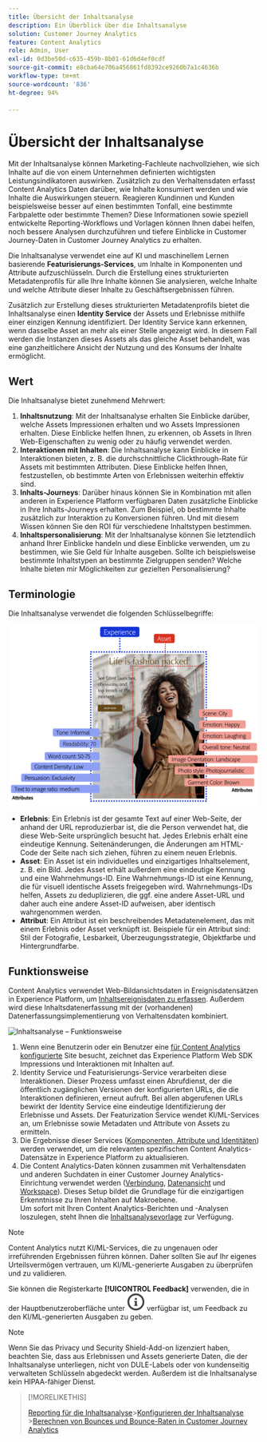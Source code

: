 ```yaml
---
title: Übersicht der Inhaltsanalyse
description: Ein Überblick über die Inhaltsanalyse
solution: Customer Journey Analytics
feature: Content Analytics
role: Admin, User
exl-id: 0d3be50d-c635-459b-8b01-61d6d4ef0cdf
source-git-commit: e8cba64e706a456861fd8392ce9260b7a1c4636b
workflow-type: tm+mt
source-wordcount: '836'
ht-degree: 94%

---
```


# Übersicht der Inhaltsanalyse

Mit der Inhaltsanalyse können Marketing-Fachleute nachvollziehen, wie sich Inhalte auf die von einem Unternehmen definierten wichtigsten Leistungsindikatoren auswirken. Zusätzlich zu den Verhaltensdaten erfasst Content Analytics Daten darüber, wie Inhalte konsumiert werden und wie Inhalte die Auswirkungen steuern. Reagieren Kundinnen und Kunden beispielsweise besser auf einen bestimmten Tonfall, eine bestimmte Farbpalette oder bestimmte Themen? Diese Informationen sowie speziell entwickelte Reporting-Workflows und Vorlagen können Ihnen dabei helfen, noch bessere Analysen durchzuführen und tiefere Einblicke in Customer Journey-Daten in Customer Journey Analytics zu erhalten.

Die Inhaltsanalyse verwendet eine auf KI und maschinellem Lernen basierende **Featurisierungs-Services**, um Inhalte in Komponenten und Attribute aufzuschlüsseln. Durch die Erstellung eines strukturierten Metadatenprofils für alle Ihre Inhalte können Sie analysieren, welche Inhalte und welche Attribute dieser Inhalte zu Geschäftsergebnissen führen.

Zusätzlich zur Erstellung dieses strukturierten Metadatenprofils bietet die Inhaltsanalyse einen **Identity Service** der Assets und Erlebnisse mithilfe einer einzigen Kennung identifiziert. Der Identity Service kann erkennen, wenn dasselbe Asset an mehr als einer Stelle angezeigt wird. In diesem Fall werden die Instanzen dieses Assets als das gleiche Asset behandelt, was eine ganzheitlichere Ansicht der Nutzung und des Konsums der Inhalte ermöglicht.

## Wert

Die Inhaltsanalyse bietet zunehmend Mehrwert:

1. **Inhaltsnutzung**: Mit der Inhaltsanalyse erhalten Sie Einblicke darüber, welche Assets Impressionen erhalten und wo Assets Impressionen erhalten. Diese Einblicke helfen Ihnen, zu erkennen, ob Assets in Ihren Web-Eigenschaften zu wenig oder zu häufig verwendet werden.
1. **Interaktionen mit Inhalten**: Die Inhaltsanalyse kann Einblicke in Interaktionen bieten, z. B. die durchschnittliche Clickthrough-Rate für Assets mit bestimmten Attributen. Diese Einblicke helfen Ihnen, festzustellen, ob bestimmte Arten von Erlebnissen weiterhin effektiv sind.
1. **Inhalts-Journeys**: Darüber hinaus können Sie in Kombination mit allen anderen in Experience Platform verfügbaren Daten zusätzliche Einblicke in Ihre Inhalts-Journeys erhalten. Zum Beispiel, ob bestimmte Inhalte zusätzlich zur Interaktion zu Konversionen führen. Und mit diesem Wissen können Sie den ROI für verschiedene Inhaltstypen bestimmen.
1. **Inhaltspersonalisierung**: Mit der Inhaltsanalyse können Sie letztendlich anhand Ihrer Einblicke handeln und diese Einblicke verwenden, um zu bestimmen, wie Sie Geld für Inhalte ausgeben. Sollte ich beispielsweise bestimmte Inhaltstypen an bestimmte Zielgruppen senden? Welche Inhalte bieten mir Möglichkeiten zur gezielten Personalisierung?

## Terminologie

Die Inhaltsanalyse verwendet die folgenden Schlüsselbegriffe:

![Assets und Erlebnisse](/help/content-analytics/assets/content-analytics-experience-asset.png)

* **Erlebnis**: Ein Erlebnis ist der gesamte Text auf einer Web-Seite, der anhand der URL reproduzierbar ist, die die Person verwendet hat, die diese Web-Seite ursprünglich besucht hat. Jedes Erlebnis erhält eine eindeutige Kennung. Seitenänderungen, die Änderungen am HTML-Code der Seite nach sich ziehen, führen zu einem neuen Erlebnis.
* **Asset**: Ein Asset ist ein individuelles und einzigartiges Inhaltselement, z. B. ein Bild. Jedes Asset erhält außerdem eine eindeutige Kennung und eine Wahrnehmungs-ID. Eine Wahrnehmungs-ID ist eine Kennung, die für visuell identische Assets freigegeben wird. Wahrnehmungs-IDs helfen, Assets zu deduplizieren, die ggf. eine andere Asset-URL und daher auch eine andere Asset-ID aufweisen, aber identisch wahrgenommen werden.
* **Attribut**: Ein Attribut ist ein beschreibendes Metadatenelement, das mit einem Erlebnis oder Asset verknüpft ist. Beispiele für ein Attribut sind: Stil der Fotografie, Lesbarkeit, Überzeugungsstrategie, Objektfarbe und Hintergrundfarbe.

## Funktionsweise

Content Analytics verwendet Web-Bildansichtsdaten in Ereignisdatensätzen in Experience Platform, um [Inhaltsereignisdaten zu erfassen](config/datacollection.md). Außerdem wird diese Inhaltsdatenerfassung mit der (vorhandenen) Datenerfassungsimplementierung von Verhaltensdaten kombiniert.

![Inhaltsanalyse – Funktionsweise](assets/aca-overview.gif)

1. Wenn eine Benutzerin oder ein Benutzer eine [für Content Analytics konfigurierte](config/configuration.md) Site besucht, zeichnet das Experience Platform Web SDK Impressions und Interaktionen mit Inhalten auf.
1. Identity Service und Featurisierungs-Service verarbeiten diese Interaktionen. Dieser Prozess umfasst einen Abrufdienst, der die öffentlich zugänglichen Versionen der konfigurierten URLs, die die Interaktionen definieren, erneut aufruft. Bei allen abgerufenen URLs bewirkt der Identity Service eine eindeutige Identifizierung der Erlebnisse und Assets. Der Featurization Service wendet KI/ML-Services an, um Erlebnisse sowie Metadaten und Attribute von Assets zu ermitteln.
1. Die Ergebnisse dieser Services ([Komponenten, Attribute und Identitäten](/help/content-analytics/report/components.md)) werden verwendet, um die relevanten spezifischen Content Analytics-Datensätze in Experience Platform zu aktualisieren.
1. Die Content Analytics-Daten können zusammen mit Verhaltensdaten und anderen Suchdaten in einer Customer Journey Analytics-Einrichtung verwendet werden ([Verbindung](/help/connections/overview.md), [Datenansicht](/help/data-views/data-views.md) und [Workspace](/help/analysis-workspace/home.md)). Dieses Setup bildet die Grundlage für die einzigartigen Erkenntnisse zu Ihren Inhalten auf Makroebene. <br/>Um sofort mit Ihren Content Analytics-Berichten und -Analysen loszulegen, steht Ihnen die [Inhaltsanalysevorlage](/help/content-analytics/report/report.md#template) zur Verfügung.


>[!NOTE]
>
>Content Analytics nutzt KI/ML-Services, die zu ungenauen oder irreführenden Ergebnissen führen können. Daher sollten Sie auf Ihr eigenes Urteilsvermögen vertrauen, um KI/ML-generierte Ausgaben zu überprüfen und zu validieren.
>
>Sie können die Registerkarte **[!UICONTROL Feedback]** verwenden, die in der Hauptbenutzeroberfläche unter ![InfoOutline](/help/assets/icons/InfoOutline.svg) verfügbar ist, um Feedback zu den KI/ML-generierten Ausgaben zu geben.
>

>[!NOTE]
>
>Wenn Sie das Privacy und Security Shield-Add-on lizenziert haben, beachten Sie, dass aus Erlebnissen und Assets generierte Daten, die der Inhaltsanalyse unterliegen, nicht von DULE-Labels oder von kundenseitig verwalteten Schlüsseln abgedeckt werden. Außerdem ist die Inhaltsanalyse kein HIPAA-fähiger Dienst.
>


>[!MORELIKETHIS]
>
>[Reporting für die Inhaltsanalyse](report/report.md)
>&#x200B;>[Konfigurieren der Inhaltsanalyse](config/configuration.md)
>&#x200B;>[Berechnen von Bounces und Bounce-Raten in Customer Journey Analytics](https://experienceleaguecommunities.adobe.com/t5/adobe-analytics-blogs/calculating-bounces-amp-bounce-rate-in-adobe-customer-journey/ba-p/706446?lang=de#M454)
>

